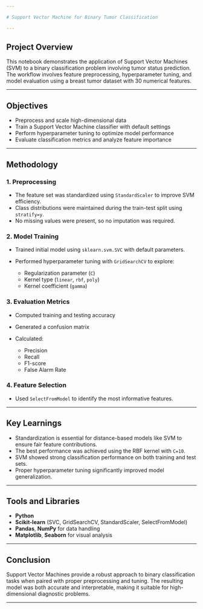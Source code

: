 ```yaml
---

# Support Vector Machine for Binary Tumor Classification

---
```


## Project Overview

This notebook demonstrates the application of Support Vector Machines (SVM) to a binary classification problem involving tumor status prediction. The workflow involves feature preprocessing, hyperparameter tuning, and model evaluation using a breast tumor dataset with 30 numerical features.

---

## Objectives

* Preprocess and scale high-dimensional data
* Train a Support Vector Machine classifier with default settings
* Perform hyperparameter tuning to optimize model performance
* Evaluate classification metrics and analyze feature importance

---

## Methodology

### 1. Preprocessing

* The feature set was standardized using `StandardScaler` to improve SVM efficiency.
* Class distributions were maintained during the train-test split using `stratify=y`.
* No missing values were present, so no imputation was required.

### 2. Model Training

* Trained initial model using `sklearn.svm.SVC` with default parameters.
* Performed hyperparameter tuning with `GridSearchCV` to explore:

  * Regularization parameter (`C`)
  * Kernel type (`linear`, `rbf`, `poly`)
  * Kernel coefficient (`gamma`)

### 3. Evaluation Metrics

* Computed training and testing accuracy
* Generated a confusion matrix
* Calculated:

  * Precision
  * Recall
  * F1-score
  * False Alarm Rate

### 4. Feature Selection

* Used `SelectFromModel` to identify the most informative features.

---

## Key Learnings

* Standardization is essential for distance-based models like SVM to ensure fair feature contributions.
* The best performance was achieved using the RBF kernel with `C=10`.
* SVM showed strong classification performance on both training and test sets.
* Proper hyperparameter tuning significantly improved model generalization.

---

## Tools and Libraries

* **Python**
* **Scikit-learn** (SVC, GridSearchCV, StandardScaler, SelectFromModel)
* **Pandas**, **NumPy** for data handling
* **Matplotlib**, **Seaborn** for visual analysis

---

## Conclusion

Support Vector Machines provide a robust approach to binary classification tasks when paired with proper preprocessing and tuning. The resulting model was both accurate and interpretable, making it suitable for high-dimensional diagnostic problems.

---
